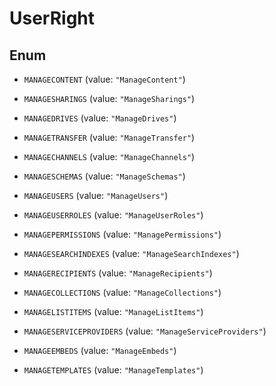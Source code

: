 
# UserRight

## Enum


* `MANAGECONTENT` (value: `"ManageContent"`)

* `MANAGESHARINGS` (value: `"ManageSharings"`)

* `MANAGEDRIVES` (value: `"ManageDrives"`)

* `MANAGETRANSFER` (value: `"ManageTransfer"`)

* `MANAGECHANNELS` (value: `"ManageChannels"`)

* `MANAGESCHEMAS` (value: `"ManageSchemas"`)

* `MANAGEUSERS` (value: `"ManageUsers"`)

* `MANAGEUSERROLES` (value: `"ManageUserRoles"`)

* `MANAGEPERMISSIONS` (value: `"ManagePermissions"`)

* `MANAGESEARCHINDEXES` (value: `"ManageSearchIndexes"`)

* `MANAGERECIPIENTS` (value: `"ManageRecipients"`)

* `MANAGECOLLECTIONS` (value: `"ManageCollections"`)

* `MANAGELISTITEMS` (value: `"ManageListItems"`)

* `MANAGESERVICEPROVIDERS` (value: `"ManageServiceProviders"`)

* `MANAGEEMBEDS` (value: `"ManageEmbeds"`)

* `MANAGETEMPLATES` (value: `"ManageTemplates"`)



